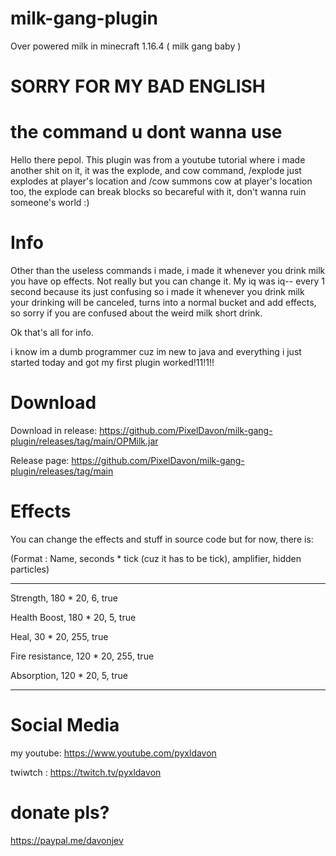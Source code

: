 # milk-gang-plugin
Over powered milk in minecraft 1.16.4 ( milk gang baby )


# SORRY FOR MY BAD ENGLISH

# the command u dont wanna use
Hello there pepol. This plugin was from a youtube tutorial where i made another shit on it, it was the explode, and cow command, /explode just explodes at player's location and /cow summons cow at player's location too, the explode can break blocks so becareful with it, don't wanna ruin someone's world :)

# Info
Other than the useless commands i made, i made it whenever you drink milk you have op effects. Not really but you can change it. My iq was iq-- every 1 second because its just confusing so i made it whenever you drink milk your drinking will be canceled, turns into a normal bucket and add effects, so sorry if you are confused about the weird milk short drink.

Ok that's all for info.

i know im a dumb programmer cuz im new to java and everything i just started today and got my first plugin worked!11!1!!

# Download

Download in release:  https://github.com/PixelDavon/milk-gang-plugin/releases/tag/main/OPMilk.jar

Release page:  https://github.com/PixelDavon/milk-gang-plugin/releases/tag/main

# Effects
You can change the effects and stuff in source code
but for now, there is:

(Format : Name, seconds * tick (cuz it has to be tick), amplifier, hidden particles)

-------------------------------
Strength, 180 * 20, 6, true

Health Boost, 180 * 20, 5, true

Heal, 30 * 20, 255, true

Fire resistance, 120 * 20, 255, true

Absorption, 120 * 20, 5, true

-------------------------------

# Social Media

my youtube: https://www.youtube.com/pyxldavon

twiwtch : https://twitch.tv/pyxldavon

# donate pls?

https://paypal.me/davonjev
